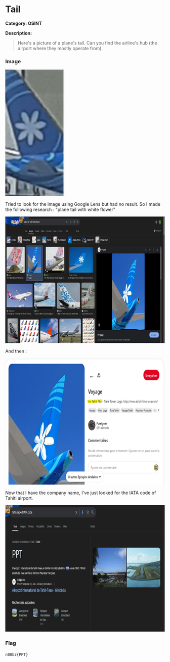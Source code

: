 # Tail

**Category: OSINT**

**Description:**

>Here's a picture of a plane's tail. Can you find the airline's hub (the airport where they mostly operate from).

### Image

<img src="/images/tail.jpg" height="400">

Tried to look for the image using Google Lens but had no result. 
So I made the following research : "plane tail with white flower"

<img src="/images/Tail1.JPG" height="400">

And then :

<img src="/images/Tail2.JPG" height="400">

Now that I have the company name, I've just looked for the IATA code of Tahiti airport.

<img src="/images/Tail3.JPG" height="400">

### Flag

```n00bz{PPT}```
